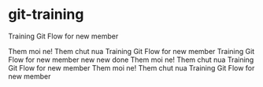 # git-training
Training Git Flow for new member

Them moi ne!
Them chut nua
Training Git Flow for new member
Training Git Flow for new member new new
done
Them moi ne!
Them chut nua
Training Git Flow for new member
Them moi ne!
Them chut nua
Training Git Flow for new member